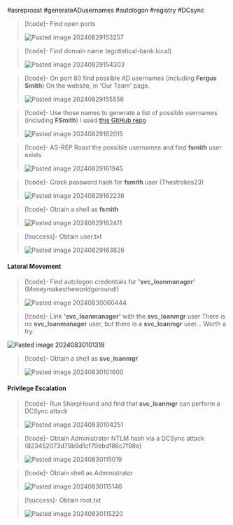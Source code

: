 #asreproast #generateADusernames #autologon #registry #DCsync

>[!code]- Find open ports
>
>![Pasted image 20240829153257](Images/Pasted%20image%2020240829153257.png)

>[!code]- Find domain name (egotistical-bank.local)
>
>![Pasted image 20240829154303](Images/Pasted%20image%2020240829154303.png)

>[!code]- On port 80 find possible AD usernames (including **Fergus Smith**)
>On the website, in 'Our Team' page.
>
>![Pasted image 20240829155556](Images/Pasted%20image%2020240829155556.png)

>[!code]- Use those names to generate a list of possible usernames (including **FSmith**)
>I used [this GitHub repo](https://github.com/w0Tx/generate-ad-username)
>
>![Pasted image 20240829162015](Images/Pasted%20image%2020240829162015.png)

>[!code]- AS-REP Roast the possible usernames and find **fsmith** user exists
>
>![Pasted image 20240829161945](Images/Pasted%20image%2020240829161945.png)

>[!code]- Crack password hash for **fsmith** user (Thestrokes23)
>
>![Pasted image 20240829162236](Images/Pasted%20image%2020240829162236.png)

>[!code]- Obtain a shell as **fsmith**
>
>![Pasted image 20240829162411](Images/Pasted%20image%2020240829162411.png)

>[!success]- Obtain user.txt
>
>![Pasted image 20240829163826](Images/Pasted%20image%2020240829163826.png)
#### Lateral Movement

>[!code]- Find autologon credentials for **'svc_loanmanager'** (Moneymakestheworldgoround!)
>
>![Pasted image 20240830060444](Images/Pasted%20image%2020240830060444.png)

>[!code]- Link **'svc_loanmanager'** with the **svc_loanmgr** user
>There is no **svc_loanmanager** user, but there is a **svc_loanmgr** user... Worth a try.
>
![Pasted image 20240830101318](Images/Pasted%20image%2020240830101318.png)

>[!code]- Obtain a shell as **svc_loanmgr**
>
>![Pasted image 20240830101600](Images/Pasted%20image%2020240830101600.png)
#### Privilege Escalation

>[!code]- Run SharpHound and find that **svc_loanmgr** can perform a DCSync attack
>
>![Pasted image 20240830104251](Images/Pasted%20image%2020240830104251.png)

>[!code]- Obtain Administrator NTLM hash via a DCSync attack (823452073d75b9d1cf70ebdf86c7f98e)
>
>![Pasted image 20240830115019](Images/Pasted%20image%2020240830115019.png)

>[!code]- Obtain shell as Administrator
>
>![Pasted image 20240830115146](Images/Pasted%20image%2020240830115146.png)

>[!success]- Obtain root.txt
>
>![Pasted image 20240830115220](Images/Pasted%20image%2020240830115220.png)



